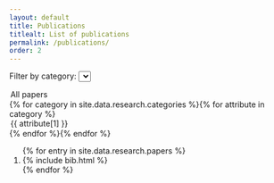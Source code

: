 ```yaml
---
layout: default
title: Publications
titlealt: List of publications
permalink: /publications/
order: 2
---
```


Filter by category:
<select id="choosecategory">
  <option value="">All papers</option>{% for category in site.data.research.categories %}{% for attribute in category 
  %}<option value="{{ attribute[0] }}">{{ attribute[1] }}</option>{% endfor %}{% endfor %}
</select>

<ol class="bibliography">
{% for entry in site.data.research.papers %}
<li>
{% include bib.html %}
</li>
{% endfor %}
</ol>

<script>
document.addEventListener('DOMContentLoaded', function() {
    var selector = document.getElementById('choosecategory');
    if (selector) {
        selector.addEventListener('change', function() {
            var selected = this.value;
            var entries = document.querySelectorAll('.row');
            entries.forEach(function(entry) {
                if (entry.id.includes('bib')) {
                    var categories = entry.getAttribute('categories');
                    if (categories.includes(selected)) {
                        entry.style.display = 'flex';
                    } else {
                        entry.style.display = 'none';
                    }
                }
            });
        });
    }
});
</script>
